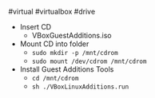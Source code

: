 #virtual #virtualbox #drive

- Insert CD
	- VBoxGuestAdditions.iso
- Mount CD into folder
	- `sudo mkdir -p /mnt/cdrom`
	- `sudo mount /dev/cdrom /mnt/cdrom`
- Install Guest Additions Tools
	- `cd /mnt/cdrom`
	- `sh ./VBoxLinuxAdditions.run`